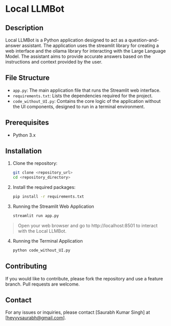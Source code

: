 ﻿# Local LLMBot
## Description
Local LLMBot is a Python application designed to act as a question-and-answer assistant. The application uses the streamlit library for creating a web interface and the ollama library for interacting with the Large Language Model. The assistant aims to provide accurate answers based on the instructions and context provided by the user.

## File Structure

- `app.py`: The main application file that runs the Streamlit web interface.
- `requirements.txt`: Lists the dependencies required for the project.
- `code_without_UI.py`: Contains the core logic of the application without the UI components, designed to run in a terminal environment.

## Prerequisites

- Python 3.x

## Installation

1. Clone the repository:

   ```bash
   git clone <repository_url>
   cd <repository_directory>

2. Install the required packages:

   ```bash
   pip install -r requirements.txt

3. Running the Streamlit Web Application

   ```bash
   streamlit run app.py
>Open your web browser and go to http://localhost:8501 to interact with the Local LLMBot.

4. Running the Terminal Application

    ```bash
    python code_without_UI.py

## Contributing

If you would like to contribute, please fork the repository and use a feature branch. Pull requests are welcome.

## Contact

For any issues or inquiries, please contact [Saurabh Kumar Singh] at [heyyysaurabh@gmail.com].